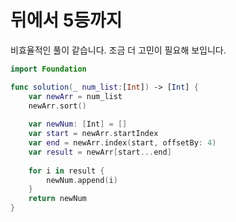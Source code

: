 # 뒤에서 5등까지

비효율적인 풀이 같습니다. 조금 더 고민이 필요해 보입니다.

```swift
import Foundation

func solution(_ num_list:[Int]) -> [Int] {
    var newArr = num_list
    newArr.sort()
    
    var newNum: [Int] = []
    var start = newArr.startIndex
    var end = newArr.index(start, offsetBy: 4)
    var result = newArr[start...end]
    
    for i in result {
        newNum.append(i)
    }
    return newNum
}
```
